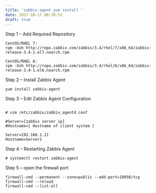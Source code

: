```yaml
---
title: 'zabbix-agent yum install '
date: 2017-10-17 08:39:53
draft: true
---
```

Step 1 – Add Required Repository
```shell
CentOS/RHEL 7:
rpm -Uvh http://repo.zabbix.com/zabbix/3.4/rhel/7/x86_64/zabbix-release-3.4-2.el7.noarch.rpm

CentOS/RHEL 6:
rpm -Uvh http://repo.zabbix.com/zabbix/3.4/rhel/6/x86_64/zabbix-release-3.4-1.el6.noarch.rpm
```

Step 2 – Install Zabbix Agent
```shell
yum install zabbix-agent
```
Step 3 – Edit Zabbix Agent Configuration
```shell

# vim /etc/zabbix/zabbix_agentd.conf

#Server=[zabbix server ip]
#Hostname=[ Hostname of client system ]

Server=192.168.1.11
Hostname=Server1
```

Step 4 – Restarting Zabbix Agent
```shell
# systemctl restart zabbix-agent
```
Step 5 – open the firewall port 
```shell
firewall-cmd --permanent --zone=public --add-port=10050/tcp
firewall-cmd --reload
firewall-cmd --list-all
```